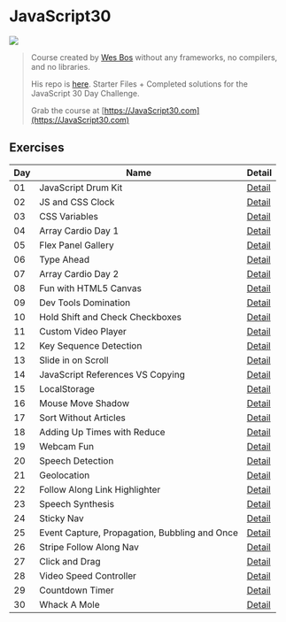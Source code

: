 # JavaScript30

![](https://javascript30.com/images/JS3-social-share.png)

> Course created by [Wes Bos](https://github.com/wesbos) without any frameworks, no compilers, and no libraries. 
>
> His repo is [here](https://github.com/wesbos/JavaScript30). Starter Files + Completed solutions for the JavaScript 30 Day Challenge.
>
> Grab the course at [https://JavaScript30.com](https://JavaScript30.com)

## Exercises

| Day | Name | Detail |
| --- | ---- | ------ |
| 01 | JavaScript Drum Kit | [Detail](https://github.com/erhanersoz/JavaScript30/tree/master/01%20-%20JavaScript%20Drum%20Kit) |
| 02 | JS and CSS Clock | [Detail](https://github.com/erhanersoz/JavaScript30/tree/master/02%20-%20JS%20and%20CSS%20Clock) |
| 03 | CSS Variables | [Detail](https://github.com/erhanersoz/JavaScript30/tree/master/03%20-%20CSS%20Variables) |
| 04 | Array Cardio Day 1 | [Detail](https://github.com/erhanersoz/JavaScript30/tree/master/04%20-%20Array%20Cardio%20Day%201) |
| 05 | Flex Panel Gallery | [Detail](https://github.com/erhanersoz/JavaScript30/tree/master/05%20-%20Flex%20Panel%20Gallery) |
| 06 | Type Ahead | [Detail](https://github.com/erhanersoz/JavaScript30/tree/master/06%20-%20Type%20Ahead) |
| 07 | Array Cardio Day 2 | [Detail](https://github.com/erhanersoz/JavaScript30/tree/master/07%20-%20Array%20Cardio%20Day%202) |
| 08 | Fun with HTML5 Canvas | [Detail](https://github.com/erhanersoz/JavaScript30/tree/master/08%20-%20Fun%20with%20HTML5%20Canvas) |
| 09 | Dev Tools Domination | [Detail](https://github.com/erhanersoz/JavaScript30/tree/master/09%20-%20Dev%20Tools%20Domination) |
| 10 | Hold Shift and Check Checkboxes | [Detail](https://github.com/erhanersoz/JavaScript30/tree/master/10%20-%20Hold%20Shift%20and%20Check%20Checkboxes) |
| 11 | Custom Video Player | [Detail](https://github.com/erhanersoz/JavaScript30/tree/master/11%20-%20Custom%20Video%20Player) |
| 12 | Key Sequence Detection | [Detail](https://github.com/erhanersoz/JavaScript30/tree/master/12%20-%20Key%20Sequence%20Detection) |
| 13 | Slide in on Scroll | [Detail](https://github.com/erhanersoz/JavaScript30/tree/master/13%20-%20Slide%20in%20on%20Scroll) |
| 14 | JavaScript References VS Copying | [Detail](https://github.com/erhanersoz/JavaScript30/tree/master/14%20-%20JavaScript%20References%20VS%20Copying) |
| 15 | LocalStorage | [Detail](https://github.com/erhanersoz/JavaScript30/tree/master/15%20-%20LocalStorage) |
| 16 | Mouse Move Shadow | [Detail](https://github.com/erhanersoz/JavaScript30/tree/master/16%20-%20Mouse%20Move%20Shadow) |
| 17 | Sort Without Articles | [Detail](https://github.com/erhanersoz/JavaScript30/tree/master/17%20-%20Sort%20Without%20Articles) |
| 18 | Adding Up Times with Reduce | [Detail](https://github.com/erhanersoz/JavaScript30/tree/master/18%20-%20Adding%20Up%20Times%20with%20Reduce) |
| 19 | Webcam Fun | [Detail](https://github.com/erhanersoz/JavaScript30/tree/master/19%20-%20Webcam%20Fun) |
| 20 | Speech Detection | [Detail](https://github.com/erhanersoz/JavaScript30/tree/master/20%20-%20Speech%20Detection) |
| 21 | Geolocation | [Detail](https://github.com/erhanersoz/JavaScript30/tree/master/21%20-%20Geolocation) |
| 22 | Follow Along Link Highlighter | [Detail](https://github.com/erhanersoz/JavaScript30/tree/master/22%20-%20Follow%20Along%20Link%20Highlighter) |
| 23 | Speech Synthesis | [Detail](https://github.com/erhanersoz/JavaScript30/tree/master/23%20-%20Speech%20Synthesis) |
| 24 | Sticky Nav | [Detail](https://github.com/erhanersoz/JavaScript30/tree/master/24%20-%20Sticky%20Nav) |
| 25 | Event Capture, Propagation, Bubbling and Once | [Detail](https://github.com/erhanersoz/JavaScript30/tree/master/25%20-%20Event%20Capture%2C%20Propagation%2C%20Bubbling%20and%20Once) | 
| 26 | Stripe Follow Along Nav | [Detail](https://github.com/erhanersoz/JavaScript30/tree/master/26%20-%20Stripe%20Follow%20Along%20Nav) |
| 27 | Click and Drag | [Detail](https://github.com/erhanersoz/JavaScript30/tree/master/27%20-%20Click%20and%20Drag) |
| 28 | Video Speed Controller | [Detail](https://github.com/erhanersoz/JavaScript30/tree/master/28%20-%20Video%20Speed%20Controller) |
| 29 | Countdown Timer | [Detail](https://github.com/erhanersoz/JavaScript30/tree/master/29%20-%20Countdown%20Timer) |
| 30 | Whack A Mole  | [Detail](https://github.com/erhanersoz/JavaScript30/tree/master/30%20-%20Whack%20A%20Mole) |
